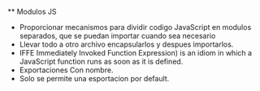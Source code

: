 ** Modulos JS

-  Proporcionar mecanismos para dividir codigo JavaScript en modulos separados, que se puedan importar cuando sea necesario
- Llevar todo a otro archivo encapsularlos y despues importarlos.
- IFFE
Immediately Invoked Function Expression) is an idiom in which a JavaScript function runs as soon as it is defined.
- Exportaciones Con nombre.
- Solo se permite una esportacion por default.